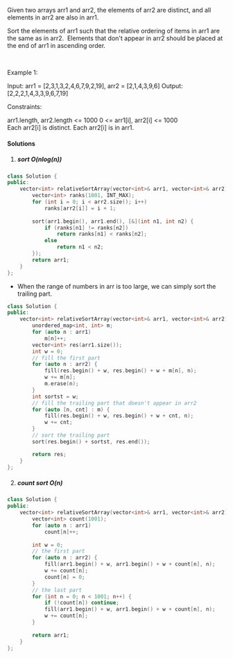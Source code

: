 Given two arrays arr1 and arr2, the elements of arr2 are distinct, and all elements in arr2 are also in arr1.

Sort the elements of arr1 such that the relative ordering of items in arr1 are the same as in arr2.  Elements that don't appear in arr2 should be placed at the end of arr1 in ascending order.

 

Example 1:

Input: arr1 = [2,3,1,3,2,4,6,7,9,2,19], arr2 = [2,1,4,3,9,6]
Output: [2,2,2,1,4,3,3,9,6,7,19]
 

Constraints:

arr1.length, arr2.length <= 1000
0 <= arr1[i], arr2[i] <= 1000
Each arr2[i] is distinct.
Each arr2[i] is in arr1.

#### Solutions

1. ##### sort O(nlog(n))

```cpp
class Solution {
public:
    vector<int> relativeSortArray(vector<int>& arr1, vector<int>& arr2) {
        vector<int> ranks(1001, INT_MAX);
        for (int i = 0; i < arr2.size(); i++)
            ranks[arr2[i]] = i + 1;
        
        sort(arr1.begin(), arr1.end(), [&](int n1, int n2) {
            if (ranks[n1] != ranks[n2])
                return ranks[n1] < ranks[n2];
            else
                return n1 < n2;
        });
        return arr1;
    }
};
```

- When the range of numbers in arr is too large, we can simply sort the trailing part.

```cpp
class Solution {
public:
    vector<int> relativeSortArray(vector<int>& arr1, vector<int>& arr2) {
        unordered_map<int, int> m;
        for (auto n : arr1)
            m[n]++;
        vector<int> res(arr1.size());
        int w = 0;
        // fill the first part
        for (auto n : arr2) {
            fill(res.begin() + w, res.begin() + w + m[n], n);
            w += m[n];
            m.erase(n);
        }
        int sortst = w;
        // fill the trailing part that doesn't appear in arr2
        for (auto [n, cnt] : m) {
            fill(res.begin() + w, res.begin() + w + cnt, n);
            w += cnt;
        }
        // sort the trailing part
        sort(res.begin() + sortst, res.end());

        return res;
    }
};
```


2. ##### count sort O(n)

```cpp
class Solution {
public:
    vector<int> relativeSortArray(vector<int>& arr1, vector<int>& arr2) {
        vector<int> count(1001);
        for (auto n : arr1)
            count[n]++;
        
        int w = 0;
        // the first part
        for (auto n : arr2) {
            fill(arr1.begin() + w, arr1.begin() + w + count[n], n);
            w += count[n];
            count[n] = 0;
        }
        // the last part
        for (int n = 0; n < 1001; n++) {
            if (!count[n]) continue;
            fill(arr1.begin() + w, arr1.begin() + w + count[n], n);
            w += count[n];
        }
        
        return arr1;
    }
};
```
